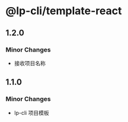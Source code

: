 # @lp-cli/template-react

## 1.2.0

### Minor Changes

- 接收项目名称

## 1.1.0

### Minor Changes

- lp-cli 项目模板
